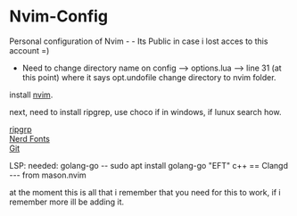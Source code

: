 # Nvim-Config
Personal configuration of Nvim - - Its Public in case i lost acces to this account  =)


* Need to change directory name on config --> options.lua --> line 31 (at this point)  where it says opt.undofile change directory to nvim folder.

install [nvim](https://github.com/neovim/neovim/blob/master/INSTALL.md#install-from-source).




next,
need to install ripgrep, use choco if in windows, if lunux search how.

[ripgrp](https://github.com/BurntSushi/ripgrep?tab=readme-ov-file#installation)<br>
[Nerd Fonts](https://www.nerdfonts.com/font-downloads)<br>
[Git](https://git-scm.com/download/win)<br>

LSP:
needed:
golang-go -- sudo apt install golang-go
"EFT"
c++  == Clangd  --- from mason.nvim

at the moment this is all that i remember that you need for this to work, if i remember more ill be adding it.
